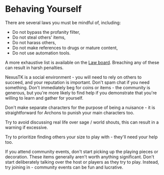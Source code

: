 # Behaving Yourself

There are several laws you must be mindful of, including:

- Do not bypass the profanity filter,
- Do not steal others' items,
- Do not harass others,
- Do not make references to drugs or mature content,
- Do not use automation tools.

A more exhaustive list is available on the [Law board](community/boards.md).
Breaching any of these can result in harsh penalties.

NexusTK is a social environment - you will need to rely on others to succeed, and your reputation is important.
Don't spam chat if you need something.
Don't immediately beg for coins or items - the community is generous, but you're more likely to find help if you demonstrate that you're willing to learn and gather for yourself.

Don't make separate characters for the purpose of being a nuisance - it is straightforward for Archons to punish your main characters too.

Try to avoid discussing real life over sage / world shouts, this can result in a warning if excessive.

Try to prioritize finding others your size to play with - they'll need your help too.

If you attend community events, don't start picking up the playing pieces or decoration. These items generally aren't worth anything significant. Don't start deliberately talking over the host or players as they try to play. Instead, try joining in - community events can be fun and lucrative.

